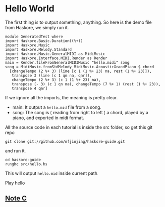 Hello World
============

The first thing is to output something, anything. So here is the demo file from Haskore, we simply run it.

	module GeneratedTest where
	import Haskore.Basic.Duration((%+))
	import Haskore.Music
	import Haskore.Melody.Standard
	import Haskore.Music.GeneralMIDI as MidiMusic
	import Haskore.Interface.MIDI.Render as Render
	main = Render.fileFromGeneralMIDIMusic "hello.midi" song
	song = MidiMusic.fromStdMelody MidiMusic.AcousticGrandPiano $ chord
	  [changeTempo (2 %+ 3) (line [c 1 (1 %+ 23) na, rest (1 %+ 23)]),
	   transpose 3 (line [c 1 qn na, qnr]),
	   changeTempo (2 %+ 3) (c 1 (1 %+ 23) na),
	   transpose (- 3) (c 1 qn na), changeTempo (7 %+ 1) (rest (1 %+ 23)),
	   transpose 4 qnr]

If we ignore all the imports, the meaning is pretty clear. 

* main: It output a `hello.mid` file from a song. 
* song: The song is ( reading from right to left ) a chord, played by a piano, and exported in midi format.

All the source code in each tutorial is inside the src folder, so get this git repo
	
	git clone git://github.com/nfjinjing/haskore-guide.git

and run it.

	cd haskore-guide
	runghc src/hello.hs

This will output `hello.mid` inside current path.

Play [hello](../midi/hello/hello.midi?raw=true)

## [Note C](c.markdown)
